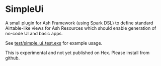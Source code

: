 # SimpleUi

A small plugin for Ash Framework (using Spark DSL) to define standard Airtable-like views for Ash Resources which should enable generation of no-code UI and basic apps.

See [test/simple_ui_test.exs](test/simple_ui_test.exs) for example usage.

This is experimental and not yet published on Hex. Please install from github.
